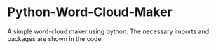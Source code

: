 # Python-Word-Cloud-Maker
A simple word-cloud maker using python. The necessary imports and packages are shown in the code.
